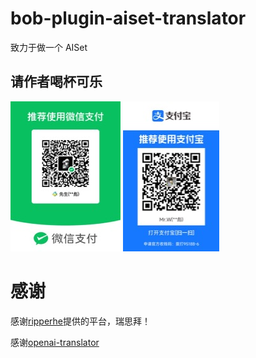 # bob-plugin-aiset-translator
致力于做一个 AISet


## 请作者喝杯可乐  
![image](image/weixin.jpg) 
![image](image/zhifubao.jpg)  

# 感谢 
感谢[ripperhe](https://github.com/ripperhe)提供的平台，瑞思拜！ 

感谢[openai-translator](https://github.com/openai-translator/bob-plugin-openai-translator)
